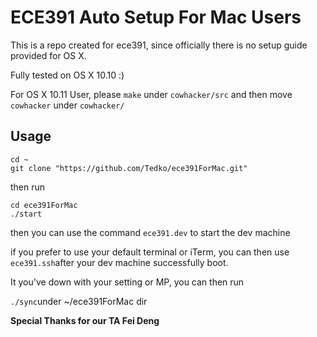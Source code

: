 # ECE391 Auto Setup For Mac Users


This is a repo created for ece391, since officially there is no setup guide provided for OS X. 

Fully tested on OS X 10.10 :) 

For OS X 10.11 User, please ```make``` under ```cowhacker/src``` and then move ```cowhacker``` under ```cowhacker/```
## Usage

```fish
cd ~
git clone "https://github.com/Tedko/ece391ForMac.git"
```
then run 

```fish
cd ece391ForMac
./start
```

then you can use the command ```ece391.dev``` to start the dev machine


if you prefer to use your default terminal or iTerm, you can then use
```ece391.ssh```after your dev machine successfully boot.


It you've down with your setting or MP, you can then run 

```./sync```under ~/ece391ForMac dir





**Special Thanks for our TA Fei Deng**

